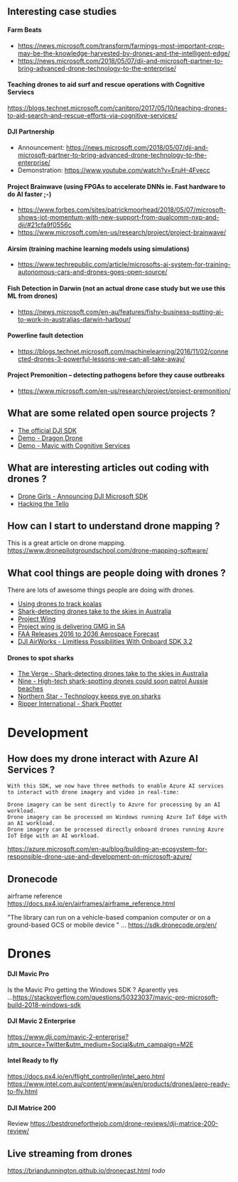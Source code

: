 ## Interesting case studies

#### Farm Beats
- https://news.microsoft.com/transform/farmings-most-important-crop-may-be-the-knowledge-harvested-by-drones-and-the-intelligent-edge/
- https://news.microsoft.com/2018/05/07/dji-and-microsoft-partner-to-bring-advanced-drone-technology-to-the-enterprise/

#### Teaching drones to aid surf and rescue operations with Cognitive Serviecs
https://blogs.technet.microsoft.com/canitpro/2017/05/10/teaching-drones-to-aid-search-and-rescue-efforts-via-cognitive-services/ 


#### DJI Partnership
- Announcement: https://news.microsoft.com/2018/05/07/dji-and-microsoft-partner-to-bring-advanced-drone-technology-to-the-enterprise/ 
- Demonstration: https://www.youtube.com/watch?v=EruH-4Fvecc

#### Project Brainwave (using FPGAs to accelerate DNNs ie. Fast hardware to do AI faster ;-)
- https://www.forbes.com/sites/patrickmoorhead/2018/05/07/microsoft-shows-iot-momentum-with-new-support-from-qualcomm-nxp-and-dji/#21cfa9f0556c 
- https://www.microsoft.com/en-us/research/project/project-brainwave/ 

#### Airsim (training machine learning models using simulations)
- https://www.techrepublic.com/article/microsofts-ai-system-for-training-autonomous-cars-and-drones-goes-open-source/

#### Fish Detection in Darwin (not an actual drone case study but we use this ML from drones)
- https://news.microsoft.com/en-au/features/fishy-business-putting-ai-to-work-in-australias-darwin-harbour/

#### Powerline fault detection 
- https://blogs.technet.microsoft.com/machinelearning/2016/11/02/connected-drones-3-powerful-lessons-we-can-all-take-away/ 

#### Project Premonition – detecting pathogens before they cause outbreaks
- https://www.microsoft.com/en-us/research/project/project-premonition/ 



## What are some related open source projects ? 

- [The official DJI SDK](https://github.com/dji-sdk/Mobile-UXSDK-Android)
- [Demo - Dragon Drone](https://github.com/dwcares/DragonDrone) 
- [Demo - Mavic with Cognitive Services](https://github.com/Li-Yanzhi/DJI-CognitiveService)

## What are interesting articles out coding with drones ? 

- [Drone Girls - Announcing DJI Microsoft SDK](http://thedronegirl.com/2018/05/07/dji-microsoft-sdk/)
- [Hacking the Tello](https://gobot.io/blog/2018/04/20/hello-tello-hacking-drones-with-go/)

## How can I start to understand drone mapping ?
This is a great article on drone mapping. https://www.dronepilotgroundschool.com/drone-mapping-software/

## What cool things are people doing with drones ? 
There are lots of awesome things people are doing with drones.
- [Using drones to track koalas](https://www.brisbanetimes.com.au/environment/conservation/heat-seeking-drones-find-brisbane-s-hiding-koalas-20181003-p507km.html)
- [Shark-detecting drones take to the skies in Australia](https://www.theverge.com/2017/8/28/16213416/drones-australia-shark-attack-ai-little-ripper)
- [Project Wing](https://x.company/projects/wing/)
- [Project wing is delivering GMG in SA](https://blog.x.company/testing-in-the-australian-skies-5a71db1ed6fe)
- [FAA Releases 2016 to 2036 Aerospace Forecast](https://www.faa.gov/news/updates/?newsId=85227&cid=TW414)
- [DJI AirWorks - Limitless Possibilities With Onboard SDK 3.2](https://binged.it/2zsHDfF)

#### Drones to spot sharks
- [The Verge - Shark-detecting drones take to the skies in Australia](https://www.theverge.com/2017/8/28/16213416/drones-australia-shark-attack-ai-little-ripper)
- [Nine - High-tech shark-spotting drones could soon patrol Aussie beaches](https://pickle.nine.com.au/2018/07/13/16/06/shark-attack-drone-patrolling-australian-beaches)
- [Northern Star - Technology keeps eye on sharks](https://www.northernstar.com.au/news/technology-keeps-eye-on-sharks/3168053/)
- [Ripper International - Shark Ppotter](https://www.ripperacademy.com/news-and-events/sharkspotter-algorithm-development)

# Development



## How does my drone interact with Azure AI Services ? 
```
With this SDK, we now have three methods to enable Azure AI services to interact with drone imagery and video in real-time:

Drone imagery can be sent directly to Azure for processing by an AI workload.
Drone imagery can be processed on Windows running Azure IoT Edge with an AI workload.
Drone imagery can be processed directly onboard drones running Azure IoT Edge with an AI workload.
```
https://azure.microsoft.com/en-au/blog/building-an-ecosystem-for-responsible-drone-use-and-development-on-microsoft-azure/

## Dronecode
airframe reference https://docs.px4.io/en/airframes/airframe_reference.html

"The library can run on a vehicle-based companion computer or on a ground-based GCS or mobile device " ... https://sdk.dronecode.org/en/


# Drones

#### DJI Mavic Pro
Is the Mavic Pro getting the Windows SDK ? 
Aparently yes ...https://stackoverflow.com/questions/50323037/mavic-pro-microsoft-build-2018-windows-sdk


#### DJI Mavic 2 Enterprise
https://www.dji.com/mavic-2-enterprise?utm_source=Twitter&utm_medium=Social&utm_campaign=M2E

#### Intel Ready to fly 
https://docs.px4.io/en/flight_controller/intel_aero.html
https://www.intel.com.au/content/www/au/en/products/drones/aero-ready-to-fly.html


#### DJI Matrice 200
Review https://bestdroneforthejob.com/drone-reviews/dji-matrice-200-review/


## Live streaming from drones

https://briandunnington.github.io/dronecast.html *todo*
